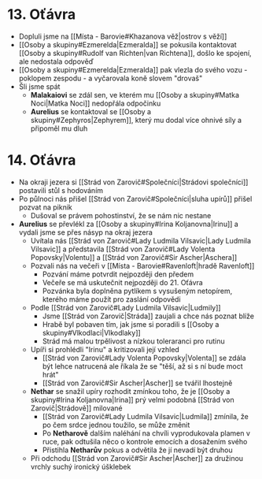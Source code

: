 # 13. Oťávra
- Dopluli jsme na [[Místa - Barovie#Khazanova věž|ostrov s věží]]
- [[Osoby a skupiny#Ezmerelda|Ezmeralda]] se pokusila kontaktovat [[Osoby a skupiny#Rudolf van Richten|van Richtena]], došlo ke spojení, ale nedostala odpověď
- [[Osoby a skupiny#Ezmerelda|Ezmeralda]] pak vlezla do svého vozu - poklopem zespodu - a vyčarovala koně slovem "drovaš"
- Šli jsme spát
	- **Malakaiovi** se zdál sen, ve kterém mu  [[Osoby a skupiny#Matka Noci|Matka Noci]] nedopřála odpočinku
	- **Aurelius** se kontaktoval se [[Osoby a skupiny#Zephyros|Zephyrem]], který mu dodal více ohnivé síly a připoměl mu dluh
# 14. Oťávra
 - Na okraji jezera si [[Strád von Zarovič#Společníci|Strádovi společníci]] postavili stůl s hodováním
 - Po půlnoci nás přišel [[Strád von Zarovič#Společníci|sluha upírů]] přišel pozvat na piknik
	 - Dušoval se právem pohostinství, že se nám nic nestane
- **Aurelius** se převlékl za [[Osoby a skupiny#Irina Koljanovna|Irinu]] a vydali jsme se přes násyp na okraj jezera
	- Uvítala nás [[Strád von Zarovič#Lady Ludmila Vilsavic|Lady Ludmila Vilsavic]] a představila [[Strád von Zarovič#Lady Volenta Popovsky|Volentu]] a [[Strád von Zarovič#Sir Ascher|Aschera]]
	- Pozvali nás na večeři v [[Místa - Barovie#Ravenloft|hradě Ravenloft]]
		- Pozvání máme potvrdit nejpozději den předem
		- Večeře se má uskutečnit nejpozději do 21. Oťávra
		- Pozvánka byla doplněna pytlíkem s vysušeným netopírem, kterého máme použít pro zaslání odpovědi
	- Podle [[Strád von Zarovič#Lady Ludmila Vilsavic|Ludmily]]
		- Jsme [[Strád von Zarovič|Stráda]] zaujali a chce nás poznat blíže
		- Hrabě byl pobaven tím, jak jsme si poradili s [[Osoby a skupiny#Vlkodlaci|Vlkodlaky]]
		- Strád má malou trpělivost a nízkou toleraranci pro rutinu
	- Upíři si prohlédli "Irinu" a kritizovali její vzhled
		- [[Strád von Zarovič#Lady Volenta Popovsky|Volenta]] se zdála být lehce natrucená ale říkala že se "těší, až si s ní bude moct hrát"
		- [[Strád von Zarovič#Sir Ascher|Ascher]] se tvářil lhostejně
	- **Nethar** se snažil upíry rozhodit zmínkou toho, že je [[Osoby a skupiny#Irina Koljanovna|Irina]] prý velmi podobná [[Strád von Zarovič|Strádově]] milované
		- [[Strád von Zarovič#Lady Ludmila Vilsavic|Ludmila]] zmínila, že po čem srdce jednou toužilo, se může změnit
		- Po **Netharově** dalším naléhání  na chvíli vyprodukovala plamen v ruce, pak odtušila něco o kontrole emocích a dosažením svého
		- Přistihla **Netharův** pokus a odvětila že jí nevadí být druhou
	- Při odchodu [[Strád von Zarovič#Sir Ascher|Ascher]] za družinou vrchly suchý ironický úšklebek